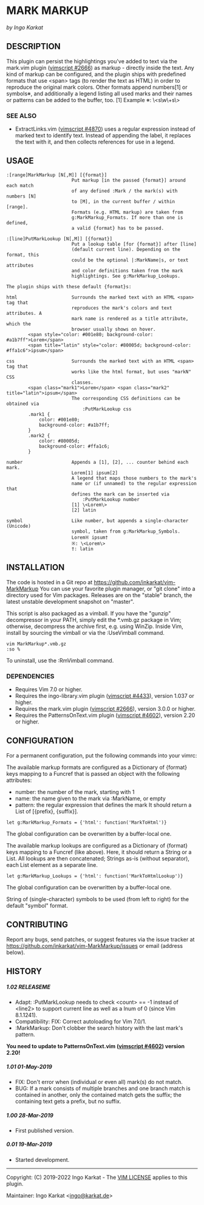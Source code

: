MARK MARKUP
===============================================================================
_by Ingo Karkat_

DESCRIPTION
------------------------------------------------------------------------------

This plugin can persist the highlightings you've added to text via the
mark.vim plugin ([vimscript #2666](http://www.vim.org/scripts/script.php?script_id=2666)) as markup - directly inside the text. Any
kind of markup can be configured, and the plugin ships with predefined formats
that use &lt;span&gt; tags (to render the text as HTML) in order to reproduce the
original mark colors. Other formats append numbers[1] or symbols※, and
additionally a legend listing all used marks and their names or patterns can
be added to the buffer, too.                         [1] Example ※: \\&lt;s\\w\\+s\\&gt;

### SEE ALSO

- ExtractLinks.vim ([vimscript #4870](http://www.vim.org/scripts/script.php?script_id=4870)) uses a regular expression instead of
  marked text to identify text. Instead of appending the label, it replaces
  the text with it, and then collects references for use in a legend.

USAGE
------------------------------------------------------------------------------

    :[range]MarkMarkup [N[,M]] [{format}]
                            Put markup [in the passed {format}] around each match
                            of any defined :Mark / the mark(s) with numbers [N]
                            to [M], in the current buffer / within [range].
                            Formats (e.g. HTML markup) are taken from
                            g:MarkMarkup_Formats. If more than one is defined,
                            a valid {format} has to be passed.

    :[line]PutMarkLookup [N[,M]] [{format}]
                            Put a lookup table [for {format}] after [line]
                            (default current line). Depending on the format, this
                            could be the optional |:MarkName|s, or text attributes
                            and color definitions taken from the mark
                            highlightings. See g:MarkMarkup_Lookups.

    The plugin ships with these default {format}s:

    html                    Surrounds the marked text with an HTML <span> tag that
                            reproduces the mark's colors and text attributes. A
                            mark name is rendered as a title attribute, which the
                            browser usually shows on hover.
            <span style="color: #001e80; background-color: #a1b7ff">Lorem</span>
            <span title="latin" style="color: #80005d; background-color: #ffa1c6">ipsum</span>

    css                     Surrounds the marked text with an HTML <span> tag that
                            works like the html format, but uses "markN" CSS
                            classes.
            <span class="mark1">Lorem</span> <span class="mark2" title="latin">ipsum</span>
                            The corresponding CSS definitions can be obtained via
                                :PutMarkLookup css
            .mark1 {
                color: #001e80;
                background-color: #a1b7ff;
            }
            .mark2 {
                color: #80005d;
                background-color: #ffa1c6;
            }

    number                  Appends a [1], [2], ... counter behind each mark.
                            Lorem[1] ipsum[2]
                            A legend that maps those numbers to the mark's
                            name or (if unnamed) to the regular expression that
                            defines the mark can be inserted via
                                :PutMarkLookup number
                            [1] \<Lorem\>
                            [2] latin

    symbol                  Like number, but appends a single-character (Unicode)
                            symbol, taken from g:MarkMarkup_Symbols.
                            Lorem※ ipsum†
                            ※: \<Lorem\>
                            †: latin

INSTALLATION
------------------------------------------------------------------------------

The code is hosted in a Git repo at https://github.com/inkarkat/vim-MarkMarkup
You can use your favorite plugin manager, or "git clone" into a directory used
for Vim packages. Releases are on the "stable" branch, the latest unstable
development snapshot on "master".

This script is also packaged as a vimball. If you have the "gunzip"
decompressor in your PATH, simply edit the \*.vmb.gz package in Vim; otherwise,
decompress the archive first, e.g. using WinZip. Inside Vim, install by
sourcing the vimball or via the :UseVimball command.

    vim MarkMarkup*.vmb.gz
    :so %

To uninstall, use the :RmVimball command.

### DEPENDENCIES

- Requires Vim 7.0 or higher.
- Requires the ingo-library.vim plugin ([vimscript #4433](http://www.vim.org/scripts/script.php?script_id=4433)), version 1.037 or
  higher.
- Requires the mark.vim plugin ([vimscript #2666](http://www.vim.org/scripts/script.php?script_id=2666)), version 3.0.0 or higher.
- Requires the PatternsOnText.vim plugin ([vimscript #4602](http://www.vim.org/scripts/script.php?script_id=4602)), version 2.20 or
  higher.

CONFIGURATION
------------------------------------------------------------------------------

For a permanent configuration, put the following commands into your vimrc:

The available markup formats are configured as a Dictionary of {format} keys
mapping to a Funcref that is passed an object with the following attributes:
- number:   the number of the mark, starting with 1
- name:     the name given to the mark via :MarkName, or empty
- pattern:  the regular expression that defines the mark
It should return a List of [{prefix}, {suffix}].
 <!-- -->

    let g:MarkMarkup_Formats = {'html': function('MarkToHtml')}

The global configuration can be overwritten by a buffer-local one.

The available markup lookups are configured as a Dictionary of {format} keys
mapping to a Funcref (like above). Here, it should return a String or a List.
All lookups are then concatenated; Strings as-is (without separator), each
List element as a separate line.

    let g:MarkMarkup_Lookups = {'html': function('MarkToHtmlLookup')}

The global configuration can be overwritten by a buffer-local one.

String of (single-character) symbols to be used (from left to right) for the
default "symbol" format.

CONTRIBUTING
------------------------------------------------------------------------------

Report any bugs, send patches, or suggest features via the issue tracker at
https://github.com/inkarkat/vim-MarkMarkup/issues or email (address below).

HISTORY
------------------------------------------------------------------------------

##### 1.02    RELEASEME
- Adapt: :PutMarkLookup needs to check &lt;count&gt; == -1 instead of &lt;line2&gt; to
  support current line as well as a lnum of 0 (since Vim 8.1.1241).
- Compatibility: FIX: Correct autoloading for Vim 7.0/1.
- :MarkMarkup: Don't clobber the search history with the last mark's pattern.

__You need to update to PatternsOnText.vim ([vimscript #4602](http://www.vim.org/scripts/script.php?script_id=4602)) version 2.20!__

##### 1.01    01-May-2019
- FIX: Don't error when (individual or even all) mark(s) do not match.
- BUG: If a mark consists of multiple branches and one branch match is
  contained in another, only the contained match gets the suffix; the
  containing text gets a prefix, but no suffix.

##### 1.00    28-Mar-2019
- First published version.

##### 0.01    19-Mar-2019
- Started development.

------------------------------------------------------------------------------
Copyright: (C) 2019-2022 Ingo Karkat -
The [VIM LICENSE](http://vimdoc.sourceforge.net/htmldoc/uganda.html#license) applies to this plugin.

Maintainer:     Ingo Karkat &lt;ingo@karkat.de&gt;
